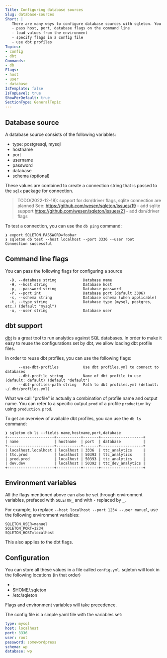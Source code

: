 ```yaml
---
Title: Configuring database sources
Slug: database-sources
Short: |
   There are many ways to configure database sources with sqleton. You can: 
   - pass host, port, database flags on the command line
   - load values from the environment
   - specify flags in a config file
   - use dbt profiles
Topics:
- config
- dbt
Commands:
- db
Flags:
- host
- user
- database
IsTemplate: false
IsTopLevel: true
ShowPerDefault: true
SectionType: GeneralTopic
---
```


## Database source

A database source consists of the following variables:

- type: postgresql, mysql
- hostname
- port
- username
- password
- database
- schema (optional)

These values are combined to create a connection string that
is passed to the `sqlx` package for connection.

> TODO(2022-12-18): support for dsn/driver flags, sqlite connection are planned
  See: 
  https://github.com/wesen/sqleton/issues/19 - add sqlite support
  https://github.com/wesen/sqleton/issues/21 - add dsn/driver flags

To test a connection, you can use the `db ping` command:

``` 
❯ export SQLETON_PASSWORD=foobar
❯ sqleton db test --host localhost --port 3336 --user root    
Connection successful
```

## Command line flags

You can pass the following flags for configuring a source

      -D, --database string            Database name                                                      
      -H, --host string                Database host                                                      
      -p, --password string            Database password                                                  
      -P, --port int                   Database port (default 3306)                                       
      -s, --schema string              Database schema (when applicable)                                  
      -t, --type string                Database type (mysql, postgres, etc.) (default "mysql")            
      -u, --user string                Database user                 

## dbt support

[dbt](http://getdbt.com) is a great tool to run analytics against SQL databases.
In order to make it easy to reuse the configurations set by dbt, we allow loading
dbt profile files.

In order to reuse dbt profiles, you can use the following flags:

          --use-dbt-profiles           Use dbt profiles.yml to connect to databases                       
          --dbt-profile string         Name of dbt profile to use (default: default) (default "default")  
          --dbt-profiles-path string   Path to dbt profiles.yml (default: ~/.dbt/profiles.yml)            

What we call "profile" is actually a combination of profile name and output name. 
You can refer to a specific output `prod` of a profile `production` by using `production.prod`.

To get an overview of available dbt profiles, you can use the `db ls` command:

```
❯ sqleton db ls --fields name,hostname,port,database
+---------------------+-----------+-------+-------------------+
| name                | hostname  | port  | database          |
+---------------------+-----------+-------+-------------------+
| localhost.localhost | localhost | 3336  | ttc_analytics     |
| ttc.prod            | localhost | 50393 | ttc_analytics     |
| prod.prod           | localhost | 50393 | ttc_analytics     |
| dev.dev             | localhost | 50392 | ttc_dev_analytics |
+---------------------+-----------+-------+-------------------+
```


## Environment variables

All the flags mentioned above can also be set through environment variables, prefaced
with `SQLETON_` and with `-` replaced by `_`.

For example, to replace `--host localhost --port 1234 --user manuel`, use the following
environment variables:

```dotenv
SQLETON_USER=manuel
SQLETON_PORT=1234
SQLETON_HOST=localhost
```

This also applies to the dbt flags.

## Configuration

You can store all these values in a file called `config.yml`.
sqleton will look in the following locations (in that order)

- .
- $HOME/.sqleton
- /etc/sqleton

Flags and environment variables will take precedence.

The config file is a simple yaml file with the variables set:

```yaml
type: mysql
host: localhost
port: 3336
user: root
password: somewordpress
schema: wp
database: wp
```